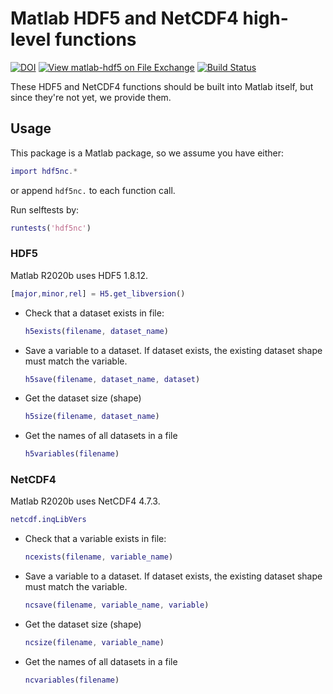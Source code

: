 # Matlab HDF5 and NetCDF4 high-level functions

[![DOI](https://zenodo.org/badge/273830124.svg)](https://zenodo.org/badge/latestdoi/273830124)
[![View matlab-hdf5 on File Exchange](https://www.mathworks.com/matlabcentral/images/matlab-file-exchange.svg)](https://www.mathworks.com/matlabcentral/fileexchange/78673-matlab-hdf5)
[![Build Status](https://travis-ci.com/geospace-code/matlab-hdf5.svg?branch=master)](https://travis-ci.com/geospace-code/matlab-hdf5)

These HDF5 and NetCDF4 functions should be built into Matlab itself, but since they're not yet, we provide them.

## Usage

This package is a Matlab package, so we assume you have either:

```matlab
import hdf5nc.*
```

or append `hdf5nc.` to each function call.

Run selftests by:

```matlab
runtests('hdf5nc')
```

### HDF5

Matlab R2020b uses HDF5 1.8.12.

```matlab
[major,minor,rel] = H5.get_libversion()
```


* Check that a dataset exists in file:

    ```matlab
    h5exists(filename, dataset_name)
    ```

* Save a variable to a dataset. If dataset exists, the existing dataset shape must match the variable.

    ```matlab
    h5save(filename, dataset_name, dataset)
    ```

* Get the dataset size (shape)

    ```matlab
    h5size(filename, dataset_name)
    ```

* Get the names of all datasets in a file

    ```matlab
    h5variables(filename)
    ```

### NetCDF4

Matlab R2020b uses NetCDF4 4.7.3.

```matlab
netcdf.inqLibVers
```

* Check that a variable exists in file:

    ```matlab
    ncexists(filename, variable_name)
    ```

* Save a variable to a dataset. If dataset exists, the existing dataset shape must match the variable.

    ```matlab
    ncsave(filename, variable_name, variable)
    ```

* Get the dataset size (shape)

    ```matlab
    ncsize(filename, variable_name)
    ```

* Get the names of all datasets in a file

    ```matlab
    ncvariables(filename)
    ```
